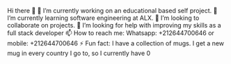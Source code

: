Hi there 👋
🔭 I’m currently working on an educational based self project.
🌱 I’m currently learning software engineering at ALX.
👯 I’m looking to collaborate on projects.
🤔 I’m looking for help with improving my skills as a full stack developer
📫 How to reach me: Whatsapp: +212644700646 or mobile: +212644700646
⚡ Fun fact: I have a collection of mugs. I get a new mug in every country I go to, so I currently have 0

<!---
oonixx/oonixx is a ✨ special ✨ repository because its `README.md` (this file) appears on your GitHub profile.
You can click the Preview link to take a look at your changes.
--->
